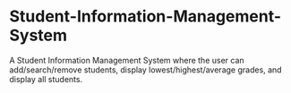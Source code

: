 # Student-Information-Management-System
A Student Information Management System where the user can add/search/remove students, display lowest/highest/average grades, and display all students.
